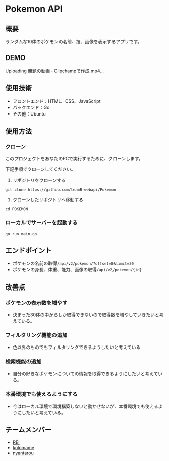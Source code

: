 # Pokemon API
## 概要
ランダムな10体のポケモンの名前、技、画像を表示するアプリです。

## DEMO
Uploading 無題の動画 ‐ Clipchampで作成.mp4…


## 使用技術
- フロントエンド：HTML、CSS、JavaScript
- バックエンド：Go
- その他：Ubuntu

## 使用方法
### クローン
このプロジェクトをあなたのPCで実行するために、クローンします。

下記手順でクローンしてください。

1. リポジトリをクローンする
```
git clone https://github.com/teamB-webapi/Pokemon
```

1. クローンしたリポジトリへ移動する
```
cd POKEMON
```
### ローカルでサーバーを起動する
```
go run main.go
```


## エンドポイント
- ポケモンの名前の取得`/api/v2/pokemon/?offset=0&limit=30`
- ポケモンの身長、体重、能力、画像の取得`/api/v2/pokemon/{id}`

## 改善点
### ポケモンの表示数を増やす
- 決まった30体の中からしか取得できないので取得数を増やしていきたいと考えている。
### フィルタリング機能の追加
- 色以外のものでもフィルタリングできるようしたいと考えている
### 検索機能の追加
- 自分の好きなポケモンについての情報を取得できるようにしたいと考えている。
### 本番環境でも使えるようにする
- 今はローカル環境で環境構築しないと動かせないが、本番環境でも使えるようにしたいと考えている。

## チームメンバー
- [REI](https://github.com/ReiNagahashi)
- [kolomame](https://github.com/kolomame)
- [nyantarou](https://github.com/nyantarou2001002)
